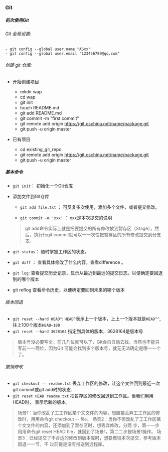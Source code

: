 ### Git


##### 初次使用Git
###### Git 全局设置:

    - git config --global user.name "ASxx" 
    - git config --global user.email "123456789@qq.com"

###### 创建 git 仓库:
- 开始创建项目
    - mkdir wap
    - cd wap
    - git init
    - touch README.md
    - git add README.md
    - git commit -m "first commit"
    - git remote add origin https://git.oschina.net/name/package.git
    - git push -u origin master

- 已有项目
    - cd existing_git_repo
    - git remote add origin https://git.oschina.net/name/package.git
    - git push -u origin master

##### 基本命令
-  `git init`：
初始化一个Git仓库

- 添加文件到Git仓库
    - `git add file.txt` ：
    可反复多次使用，添加多个文件，或者提交修改。

    - `git commit -m 'xxx'` ：
    xxx是本次提交的说明
    > git add命令实际上就是把要提交的所有修改放到暂存区（Stage），然后，执⾏行git commit就可以⼀一次性把暂存区的所有修改提交到分⽀支。 
-  `git status`：
随时掌握工作区的状态。

- `git diff` ：
查看具体修改了什么内容，查看difference 。
- `git log`:
 查看提交历史记录，显示从最近到最远的提交日志。以便确定要回退到的哪个版本
- git reflog 
 查看命令历史，以便确定要回到未来的哪个版本
###### 版本回退
- `git reset --hard HEAD^`:
`HEAD^`表示上一个版本，上上一个版本就是`HEAD^^`,往上100个版本`HEAD~100`
- `git reset --hard 3628164`
指定到具体的版本，3628164是版本号
 > 版本号没必要写全，前⼏几位就可以了，Git会⾃自动去找。当然也不能只写前⼀一两位，因为Git 可能会找到多个版本号，就⽆无法确定是哪⼀一个了。

###### 撤销修改
- `git checkout -- readme.txt`
丢弃工作区的修改，让这个文件回到最近一次git commit或git add时的状态.
- `git reset HEAD readme.txt`
把暂存区的修改回退到工作区。当我们⽤用HEAD时， 表⽰示新的版本。 
> 场景1：当你改乱了⼯工作区某个⽂文件的内容，想直接丢弃⼯工作区的修改时，⽤用命令git checkout -- file。 
场景2：当你不但改乱了⼯工作区某个⽂文件的内容，还添加到了暂存区时，想丢弃修改，分两 步，第⼀一步⽤用命令git reset HEAD file，就回到了场景1，第⼆二步按场景1操作。 
场景3：已经提交了不合适的修改到版本库时，想要撤销本次提交，参考版本回退⼀一节，不 过前提是没有推送到远程库。
